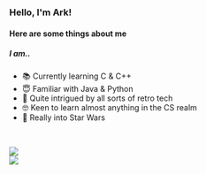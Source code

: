 ### Hello, I'm Ark!
#### Here are some things about me
##### I am..
* 📚 Currently learning C & C++  
* 😇 Familiar with Java & Python  
* 💾 Quite intrigued by all sorts of retro tech  
* 🤓 Keen to learn almost anything in the CS realm  
* 🚀 Really into Star Wars  


<!-- DYNAMIC CARDS START HERE -->
</br>
<p align="left">
    <img src ="https://github-readme-stats.vercel.app/api?username=arkorty&custom_title=GitHub+Stats&show_icons=true&hide=contribs&theme=default&hide_border=true&bg_color=00000000">
    </br>
    <img src ="https://github-readme-stats.vercel.app/api/top-langs/?username=arkorty&langs_count=10&layout=compact&theme=default&hide_border=true&bg_color=00000000">
</p>
<!-- DYNAMIC CARDS END HERE -->
